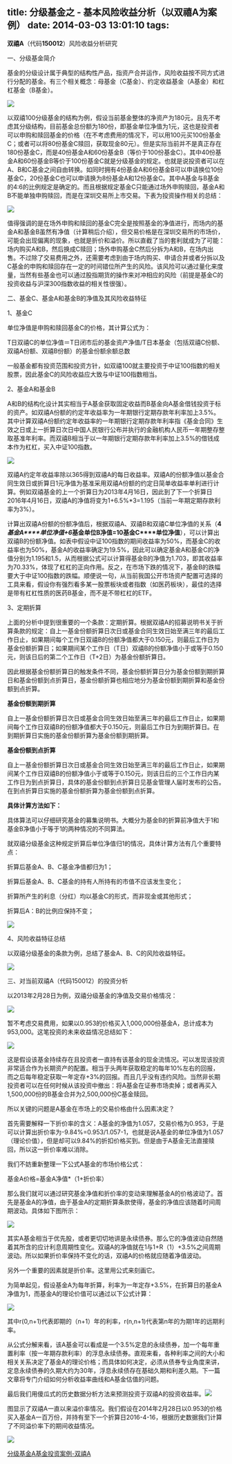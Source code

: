 title: 分级基金之 - 基本风险收益分析（以双禧A为案例）
date: 2014-03-03 13:01:10
tags:
---

**双禧A**（代码**150012**）风险收益分析研究

一、分级基金简介

基金的分级设计属于典型的结构性产品，指资产合并运作，风险收益按不同方式进行分配的基金。有三个相关概念：母基金（C基金）、约定收益基金（A基金）和杠杠基金（B基金）。

![](file:///C:/DOCUME~1/weipingl/LOCALS~1/Temp/msohtml1/01/clip_image002.gif)

以双禧100分级基金的结构为例，假设当前基金整体的净资产为180元，且先不考虑其分级结构，目前基金总份额为180份，即基金单位净值为1元，这也是投资者可以申购和赎回基金的价格（在不考虑费用的情况下，可以用100元买100份基金C；或者可以将80份基金C赎回，获取现金80元）。但是实际当前并不是真正存在180份基金C，而是40份基金A和60份基金B（等价于100份基金C）。其中40份基金A和60份基金B等价于100份基金C就是分级基金的规定。也就是说投资者可以在A、B和C基金之间自由转换。如同时拥有4份基金A和6份基金B可以申请换位10份基金C，20份基金C也可以申请换为8份基金A和12份基金C。其中A基金与B基金的4:6的比例规定是确定的。而且根据规定基金C只能通过场外申购赎回，基金A和B不能单独申购赎回，而是在深圳交易所上市交易。下表为投资操作相关的总结：

![](file:///C:/DOCUME~1/weipingl/LOCALS~1/Temp/msohtml1/01/clip_image004.gif)

值得强调的是在场外申购和赎回的基金C完全是按照基金的净值进行，而场内的基金A和基金B虽然有净值（计算稍后介绍），但交易价格是在深圳交易所的市场价，可能会出现偏离的现象，也就是折价和溢价。所以直截了当的套利就成为了可能：场内购买A和B，然后换成C赎回；场外申购基金C然后分拆为A和B，在场内出售。不过除了交易费用之外，还需要考虑到由于场内购买、申请合并或者分拆以及C基金的申购和赎回存在一定的时间错位所产生的风险。该风险可以通过量化来度量，当然有些基金也可以通过股指期货的操作来对冲相应的风险（前提是基金C的投资收益与沪深300指数收益的相关性很强）。

二、基金C、基金A和基金B的净值及其风险收益特征

1、基金C

单位净值是申购和赎回基金C的价格，其计算公式为：

T日双禧C的单位净值＝T日闭市后的基金资产净值/T日本基金（包括双禧C份额、双禧A份额、双禧B份额）的基金份额余额总数

 一般基金都有投资范围和投资方针，如双禧100就主要投资于中证100指数的相关股票，因此基金C的风险收益应大致与中证100指数相当。

2、基金A和基金B

A和B的结构化设计其实相当于A基金获取固定收益而B基金向A基金借钱投资于标的资产。如双禧A份额的约定年收益率为一年期银行定期存款年利率加上3.5%。其中计算双禧A份额约定年收益率的一年期银行定期存款年利率指《基金合同》生效之日或上一折算日次日中国人民银行公布并执行的金融机构人民币一年期整存整取基准年利率。而双禧B相当于以一年期银行定期存款年利率加上3.5%的借钱成本作为杠杠，买入中证100指数。

![](file:///C:/DOCUME~1/weipingl/LOCALS~1/Temp/msohtml1/01/clip_image006.gif)

双禧A约定年收益率除以365得到双禧A的每日收益率。双禧A的份额净值以基金合同生效日或折算日1元净值为基准采用双禧A份额的约定日简单收益率单利进行计算。例如双禧基金的上一个折算日为2013年4月16日，因此到了下一个折算日2016年4月16日，双禧A的净值将变为1+6.5%*3=1.195（当前一年期定期存款利率为3%）。

计算出双禧A份额的份额净值后，根据双禧A、双禧B和双禧C单位净值的关系（**4*****基金A****单位净值+6*****基金单位B****净值=10****基金C****单位净值**），可以计算出双禧B的份额净值。如表中假设中证100指数的期间收益率为50%，而基金C的收益率也为50%，基金A的收益率确定为19.5%，因此可以确定基金A和基金C的净值分别为1.195和1.5，从而根据公式可以计算得基金B的净值为1.703，即其收益率为70.33%，体现了杠杠的正向作用。反之，在市场下跌的情况下，基金B的跌幅要大于中证100指数的跌幅。顺便说一句，从当前我国公开市场资产配置可选择的工具来看，假设你有强烈看多某一股票板块或者指数（如医药板块），最佳的选择是带有杠杠性质的医药B基金，而不是不带杠杠的ETF。

3、定期折算

上面的分析中提到很重要的一个条款：定期折算。根据双禧A的招募说明书关于折算条款的规定：自上一基金份额折算日次日或基金合同生效日始至满三年的最后工作日止，如果期间每个工作日双禧B的份额净值都大于0.150元，则最后工作日为基金份额折算日；如果期间某个工作日（T日）双禧B的份额净值小于或等于0.150元，则该日后的第二个工作日（T+2日）为基金份额折算日。

因此根据基金份额折算日的触发条件不同，基金份额折算日分为基金份额到期折算日和基金份额到点折算日，基金份额折算也相应地分为基金份额到期折算和基金份额到点折算。

**基金份额到期折算**

自上一基金份额折算日次日或基金合同生效日始至满三年的最后工作日止，如果期间每个工作日双禧B的份额净值都大于0.150元，则最后工作日为到期折算日。在到期折算日实施的基金份额折算为基金份额到期折算。

**基金份额到点折算**

自上一基金份额折算日次日或基金合同生效日始至满三年的最后工作日止，如果期间某个工作日双禧B的份额净值小于或等于0.150元，则该日后的三个工作日内某工作日为到点折算日，具体的基金份额到点折算日见基金管理人届时发布的公告。在到点折算日实施的基金份额折算为基金份额到点折算。

 **具体计算方法如下：**

具体算法可以仔细研究基金的募集说明书。大概分为基金B的折算前净值大于1和基金B净值小于等于1的两种情况的不同算法。

就双禧分级基金这种规定折算后单位净值归1的情况，具体计算方法有几个重要特点：

 折算后基金A、B、C基金净值都归为1；

折算后基金A、B、C基金的持有人所持有的市值不应该发生变化；

折算所产生的利息（分红）均以基金C的形式，而非现金或其他形式；

折算后A：B的比例应保持不变；

![](file:///C:/DOCUME~1/weipingl/LOCALS~1/Temp/msohtml1/01/clip_image008.gif)

4、风险收益特征总结

以双禧分级基金的条款为例，总结了基金A、B、C的风险收益特征。

![](file:///C:/DOCUME~1/weipingl/LOCALS~1/Temp/msohtml1/01/clip_image010.gif)

三、对当前双禧A（代码150012）的投资分析

以2013年2月28日为例，双禧分级基金的净值及交易价格情况：

![](file:///C:/DOCUME~1/weipingl/LOCALS~1/Temp/msohtml1/01/clip_image012.gif)

暂不考虑交易费用，如果以0.953的价格买入1,000,000份基金A，总计成本为953,000。这笔投资的未来收益情况总结如下：

![](file:///C:/DOCUME~1/weipingl/LOCALS~1/Temp/msohtml1/01/clip_image014.gif)

这是假设该基金持续存在且投资者一直持有该基金的现金流情况。可以发现该投资非常适合作为长期资产的配置。相当于头两年获取稳定的每年10%左右的回报，而之后每年稳定获取一年定存+3%的回报。而且几乎没有违约风险。当然非长期投资者可以在任何时候从该投资中撤出：将A基金在证券市场卖掉；或者再买入1,500,000份的B基金合并为2,500,000份C基金赎回。

所以关键的问题是A基金在市场上的交易价格由什么因素决定？

首先需要解释一下折价率的含义：A基金的净值为1.057，交易价格为0.953，于是可以计算出折价率为-9.84%=0.953/1.057-1，也就是说A基金的单位净值为1.057（理论价值），但是却可以9.84%的折扣价格买到。但是由于A基金无法直接赎回，所以这一折价率难以消除。

我们不妨重新整理一下公式A基金的市场价格公式：

基金A价格=基金A净值*（1+折价率）

那么我们就可以通过研究基金净值和折价率的变动来理解基金A的价格波动了。首先是基金A的净值，由于基金A的定期折算条款使得，基金的净值应该随着时间周期波动。具体如下图所示：

![](file:///C:/DOCUME~1/weipingl/LOCALS~1/Temp/msohtml1/01/clip_image016.gif)

其实A基金相当于优先股，或者更切切地讲是永续债券。那么它的净值波动自然随着其所含的应计利息周期性变化。双禧A的净值就在1与1+R（1）+3.5%之间周期波动。所以如果折价率保持不变化的话，双禧A的价格就应随着净值波动。

另外一个重要的因素就是折价率。这里用公式来刻画它。

为简单起见，假设基金A为每年折算，利率为一年定存+3.5%，在折算日的基金A净值为1，而基金A的理论价值可以通过以下公式计算：

![](file:///C:/DOCUME~1/weipingl/LOCALS~1/Temp/msohtml1/01/clip_image018.gif)

其中r(0,n+1)代表即期的（n+1）年的利率，r(n,n+1)代表第n年的为期1年的远期利率。

从公式分解来看，该A基金可以看成是一个3.5%定息的永续债券，加一个每年重置利率（按一年期存款利率）的浮息永续债券。直观来看，各种利率之间的大小和相关关系决定了基金A的理论价格；而具体如何决定，必须从债券专业角度来讲，定息永续债券的久期大约为30年，浮息永续债存在基础久期和利差久期。下一篇文章将专门介绍如何分析收益率曲线和A基金估值的问题。

最后我们用傻瓜式的历史数据分析方法来预测投资于双禧A的投资收益率。![](file:///C:/DOCUME~1/weipingl/LOCALS~1/Temp/msohtml1/01/clip_image020.jpg)

图显示了双禧A一直以来溢价率情况。我们假设在2014年2月28日以0.953的价格买入基金A一百万份，并持有至下一个折算日2016-4-16，根据历史数据我们计算了不同溢价率下的期间收益情况。

![](file:///C:/DOCUME~1/weipingl/LOCALS~1/Temp/msohtml1/01/clip_image022.gif)

[分级基金A基金投资案例-双禧A](/uploads/2014/03/分级基金A基金投资案例-双禧A.pdf)